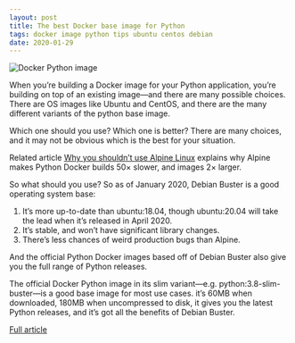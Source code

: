 ```yaml
---
layout: post
title: The best Docker base image for Python
tags: docker image python tips ubuntu centos debian
date: 2020-01-29
---
```


![Docker Python image](https://blog.theodo.com/static/8811a510f52bb94aaa4f936b79e105f2/939d7/docker-virtualenv.png)

When you’re building a Docker image for your Python application, you’re building 
on top of an existing image—and there are many possible choices. There are OS 
images like Ubuntu and CentOS, and there are the many different variants of 
the python base image.

Which one should you use? Which one is better? There are many choices, and it 
may not be obvious which is the best for your situation.

Related article [Why you shouldn’t use Alpine Linux](https://pythonspeed.com/articles/alpine-docker-python/)
explains why Alpine makes Python Docker builds 50× slower, and images 2× larger.

So what should you use?
So as of January 2020, Debian Buster is a good operating system base:

1. It’s more up-to-date than ubuntu:18.04, though ubuntu:20.04 will take the 
lead when it’s released in April 2020.
2. It’s stable, and won’t have significant library changes.
3. There’s less chances of weird production bugs than Alpine.

And the official Python Docker images based off of Debian Buster also give you 
the full range of Python releases.

The official Docker Python image in its slim variant—e.g. python:3.8-slim-buster—is 
a good base image for most use cases. it’s 60MB when downloaded, 180MB when 
uncompressed to disk, it gives you the latest Python releases, and it’s got all 
the benefits of Debian Buster.

[Full article](https://pythonspeed.com/articles/base-image-python-docker-images/)

